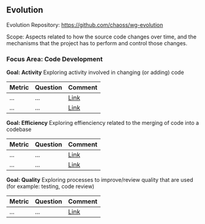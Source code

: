 ## Evolution
Evolution Repository: https://github.com/chaoss/wg-evolution

Scope: Aspects related to how the source code changes over time, and the mechanisms that the project has to perform and control those changes.

### Focus Area: Code Development

**Goal: Activity**
Exploring activity involved in changing (or adding) code

| **Metric** | **Question** | **Comment**
|---|---|---|
| ... | ... | [Link]()
| ... | ... | [Link]()

**Goal: Efficiency**
Exploring effienciency related to the merging of code into a codebase

| **Metric** | **Question** | **Comment**
|---|---|---|
| ... | ... | [Link]()
| ... | ... | [Link]()

**Goal: Quality**
Exploring processes to improve/review quality that are used (for example: testing, code review)

| **Metric** | **Question** | **Comment**
|---|---|---|
| ... | ... | [Link]()
